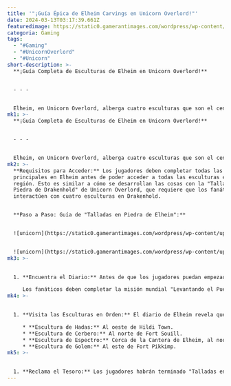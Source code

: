 ```yaml
---
title: '"¡Guía Épica de Elheim Carvings en Unicorn Overlord!"'
date: 2024-03-13T03:17:39.661Z
featuredimage: https://static0.gamerantimages.com/wordpress/wp-content/uploads/2024/03/unicorn-overlord-faerie-carving-and-yahna.jpg?q=50&fit=contain&w=1140&h=&dpr=1.5
categoria: Gaming
tags:
  - "#Gaming"
  - "#UnicornOverlord"
  - "#Unicorn"
short-description: >-
  **¡Guía Completa de Esculturas de Elheim en Unicorn Overlord!**


  - - -


  Elheim, en Unicorn Overlord, alberga cuatro esculturas que son el centro de la búsqueda mundial "Talladas en Piedra de Elheim". Aunque es posible completar el juego sin abordar esta misión, hay una agradable recompensa esperando a los jugadores que se to
mk1: >-
  **¡Guía Completa de Esculturas de Elheim en Unicorn Overlord!**


  - - -


  Elheim, en Unicorn Overlord, alberga cuatro esculturas que son el centro de la búsqueda mundial "Talladas en Piedra de Elheim". Aunque es posible completar el juego sin abordar esta misión, hay una agradable recompensa esperando a los jugadores que se tomen el tiempo para trabajar en "Talladas en Piedra de Elheim". Para aquellos fanáticos que deseen reclamar esa recompensa, esta guía completa de las esculturas de Elheim en Unicorn Overlord seguramente será de gran ayuda.
mk2: >-
  **Requisitos para Acceder:** Los jugadores deben completar todas las misiones
  principales en Elheim antes de poder acceder a todas las esculturas en la
  región. Esto es similar a cómo se desarrollan las cosas con la "Tallada en
  Piedra de Drakenhold" de Unicorn Overlord, que requiere que los fanáticos
  interactúen con cuatro esculturas en Drakenhold.


  **Paso a Paso: Guía de "Talladas en Piedra de Elheim":**


  ![unicorn](https://static0.gamerantimages.com/wordpress/wp-content/uploads/2024/03/unicorn-overlord-elheim-journal.jpg?q=50&fit=contain&w=750&h=415&dpr=1.5 "unicorn")


  ![unicorn](https://static0.gamerantimages.com/wordpress/wp-content/uploads/2024/03/unicorn-overlord-elheim-journal-ruins.jpg?q=50&fit=contain&w=750&h=415&dpr=1.5 "unicorn")
mk3: >-
  

  1. **Encuentra el Diario:** Antes de que los jugadores puedan empezar a interactuar con las esculturas de Elheim, deben obtener el diario de la región. Esto se hace interactuando con algunas ruinas que se encuentran justo al oeste de Yaniss Town. La posición exacta ha sido marcada en el mapa adjunto.

     Los fanáticos deben completar la misión mundial "Levantando el Puente Sumergido", que se encuentra al oeste de Yaniss Town, para llegar a las ruinas que contienen el diario de Elheim. Esto solo es posible una vez que se resuelve la misión principal "A Través de Bosque y Agua", que conduce al reclutamiento de Eltolinde de Unicorn Overlord, y los jugadores se encontrarán con esa misión principal mientras trabajan en Elheim
mk4: >-
  

  1. **Visita las Esculturas en Orden:** El diario de Elheim revela que los jugadores de Unicorn Overlord deben visitar la escultura de las hadas, luego la escultura del cerbero, luego la escultura del espectro y finalmente la escultura del golem. El siguiente mapa e imágenes ayudarán a los fanáticos a señalar las posiciones de esas esculturas, y las notas que las acompañan proporcionan más información sobre cómo llegar a esos objetos.

     * **Escultura de Hadas:** Al oeste de Hildi Town.
     * **Escultura de Cerbero:** Al norte de Fort Souill.
     * **Escultura de Espectro:** Cerca de la Cantera de Elheim, al norte de Fort Payvakea.
     * **Escultura de Golem:** Al este de Fort Pikkimp.
mk5: >-
  

  1. **Reclama el Tesoro:** Los jugadores habrán terminado "Talladas en Piedra de Elheim" tan pronto como interactúen con la escultura de golem, y es en ese momento cuando se otorgan las recompensas de la misión. Esas recompensas son la Lanza del Rey Elhal, cinco Honores y 1,000 Fondos de Guerra, y la lanza es definitivamente la más emocionante de las ofrendas. Los fanáticos también verán que la relación entre Alain y Yahna ha aumentado al completar "Talladas en Piedra de Elheim", acercándolos un paso más a desbloquear una conversación entre esos dos personajes de Unicorn Overlord.
---
```

